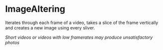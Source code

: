 # ImageAltering
Iterates through each frame of a video, takes a slice of the frame vertically and creates a new image using every sliver.

*Short videos or videos with low framerates may produce unsatisfactory photos*
